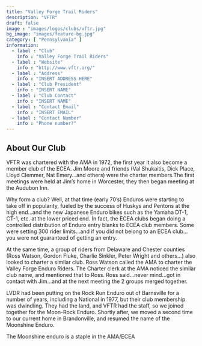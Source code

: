 ```yaml
---
title: "Valley Forge Trail Riders"
description: "VFTR"
draft: false
image : "images/logos/clubs/vftr.jpg"
bg_image: "images/feature-bg.jpg"
category: [ "Pennsylvania" ]
information:
  - label : "Club"
    info : "Valley Forge Trail Riders"
  - label : "Website"
    info : "http://www.vftr.org/"
  - label : "Address"
    info : "INSERT ADDRESS HERE"
  - label : "Club President"
    info : "INSERT NAME"
  - label : "Club Contact"
    info : "INSERT NAME"
  - label : "Contact Email"
    info : "INSERT EMAIL"
  - label : "Contact Number"
    info : "Phone number?"
---
```


## About Our Club

VFTR was chartered with the AMA in 1972, the first year it also become a member club of the ECEA.
Jim Moore and friends (Val Shukaitis, Dick Place, Lloyd Clemmer, Nat Emery…and others) were the charter members.The first meetings were held at Jim’s home in Worcester, they then began meeting at the Audubon Inn.

Why form a club? Well, at that time (early 70’s) Enduros were starting to take off in popularity, fueled by the success of Huskys and Pentons at the high end…and the new Japanese Enduro bikes such as the Yamaha DT-1, CT-1, etc. at the lower priced end. In fact, the ECEA clubs began doing a controlled distribution of Enduro entry blanks to ECEA club members. Some were setting 300 rider limits…and if you did not belong to an ECEA club…you were not guaranteed of getting an entry.

At the same time, a group of riders from Delaware and Chester counties (Ross Watson, Gordon Fluke, Charlie Sinkler, Peter Wright and others…) also looked to charter a similar club. Ross Watson called the AMA to charter the Valley Forge Enduro Riders. The Charter clerk at the AMA noticed the similar club name, and mentioned that to Ross. Ross said…never mind…got in contact with Jim…and at the next meeting the 2 groups merged together.

LVDR had been putting on the Rock Run Enduro out of Barnsville for a number of years, including a National in 1977, but their club membership was dwindling. They had the land, and VFTR had the staff, so we joined together for the Moon-Rock Enduro. Shortly after, we moved a second time to our current home in Brandonville, and resumed the name of the Moonshine Enduro.

The Moonshine enduro is a staple in the AMA/ECEA
